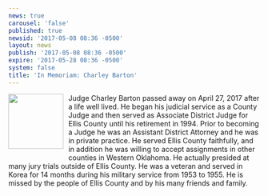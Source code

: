 ```yaml
---
news: true
carousel: 'false'
published: true
newsid: '2017-05-08 08:36 -0500'
layout: news
publish: '2017-05-08 08:36 -0500'
expire: '2017-05-28 08:36 -0500'
system: false
title: 'In Memoriam: Charley Barton'
---
```

<img style="width: 110px; float: left; margin: 0 10px 10px 0;" src='http://www.oscn.net/images/news/charley-barton.jpg' />

Judge Charley Barton passed away on April 27, 2017 after a life well lived.  He began his judicial service as a County Judge and then served as Associate District Judge for Ellis County until his retirement in 1994.  Prior to becoming a Judge he was an Assistant District Attorney and he was in private practice.  He served Ellis County faithfully, and in addition he was willing to accept assignments in other counties in Western Oklahoma.   He actually presided at many jury trials outside of Ellis County.  He was a veteran and served in Korea for 14 months during his military service from 1953 to 1955.  He is missed by the people of Ellis County and by his many friends and family.  
